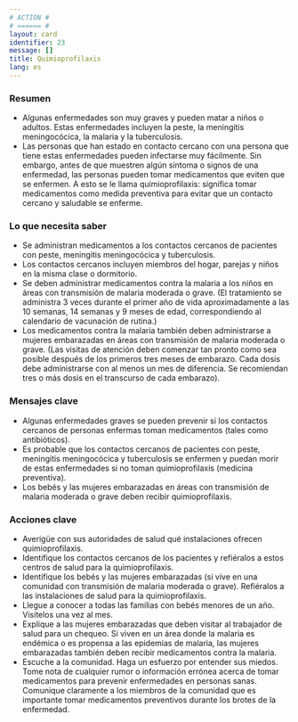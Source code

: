 ```yaml
---
# ACTION #
# ====== #
layout: card
identifier: 23
message: []
title: Quimioprofilaxis
lang: es
---
```


### Resumen

- Algunas enfermedades son muy graves y pueden matar a niños o adultos. Estas enfermedades incluyen la peste, la meningitis meningocócica, la malaria y la tuberculosis.
- Las personas que han estado en contacto cercano con una persona que tiene estas enfermedades pueden infectarse muy fácilmente. Sin embargo, antes de que muestren algún síntoma o signos de una enfermedad, las personas pueden tomar medicamentos que eviten que se enfermen. A esto se le llama quimioprofilaxis: significa tomar medicamentos como medida preventiva para evitar que un contacto cercano y saludable se enferme.

### Lo que necesita saber

- Se administran medicamentos a los contactos cercanos de pacientes con peste, meningitis meningocócica y tuberculosis.
- Los contactos cercanos incluyen miembros del hogar, parejas y niños en la misma clase o dormitorio.
- Se deben administrar medicamentos contra la malaria a los niños en áreas con transmisión de malaria moderada o grave. (El tratamiento se administra 3 veces durante el primer año de vida aproximadamente a las 10 semanas, 14 semanas y 9 meses de edad, correspondiendo al calendario de vacunación de rutina.)
- Los medicamentos contra la malaria también deben administrarse a mujeres embarazadas en áreas con transmisión de malaria moderada o grave. (Las visitas de atención deben comenzar tan pronto como sea posible después de los primeros tres meses de embarazo. Cada dosis debe administrarse con al menos un mes de diferencia. Se recomiendan tres o más dosis en el transcurso de cada embarazo).

### Mensajes clave

- Algunas enfermedades graves se pueden prevenir si los contactos cercanos de personas enfermas toman medicamentos (tales como antibióticos).
- Es probable que los contactos cercanos de pacientes con peste, meningitis meningocócica y tuberculosis se enfermen y puedan morir de estas enfermedades si no toman quimioprofilaxis (medicina preventiva).
- Los bebés y las mujeres embarazadas en áreas con transmisión de malaria moderada o grave deben recibir quimioprofilaxis.

### Acciones clave

- Averigüe con sus autoridades de salud qué instalaciones ofrecen quimioprofilaxis.
- Identifique los contactos cercanos de los pacientes y refiéralos a estos centros de salud para la quimioprofilaxis.
- Identifique los bebés y las mujeres embarazadas (si vive en una comunidad con transmisión de malaria moderada o grave). Refiéralos a las instalaciones de salud para la quimioprofilaxis.
- Llegue a conocer a todas las familias con bebés menores de un año. Visítelos una vez al mes.
- Explique a las mujeres embarazadas que deben visitar al trabajador de salud para un chequeo. Si viven en un área donde la malaria es endémica o es propensa a las epidemias de malaria, las mujeres embarazadas también deben recibir medicamentos contra la malaria.
- Escuche a la comunidad. Haga un esfuerzo por entender sus miedos. Tome nota de cualquier rumor o información errónea acerca de tomar medicamentos para prevenir enfermedades en personas sanas. Comunique claramente a los miembros de la comunidad que es importante tomar medicamentos preventivos durante los brotes de la enfermedad.
